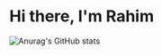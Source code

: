# Hi there, I'm Rahim
![Anurag's GitHub stats](https://github-readme-stats.vercel.app/api?username=Rahim-lrb&show_icons=true&theme=radical)
